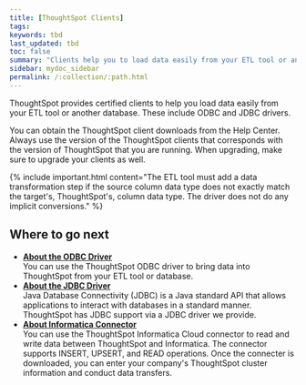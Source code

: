 ```yaml
---
title: [ThoughtSpot Clients]
tags:
keywords: tbd
last_updated: tbd
toc: false
summary: "Clients help you to load data easily from your ETL tool or another database."
sidebar: mydoc_sidebar
permalink: /:collection/:path.html
---
```

ThoughtSpot provides certified clients to help you load data easily from your ETL tool or another database. These include ODBC and JDBC drivers.

You can obtain the ThoughtSpot client downloads from the Help Center. Always use the version of the ThoughtSpot clients that corresponds with the version of ThoughtSpot that you are running. When upgrading, make sure to upgrade your clients as well.

{% include important.html content="The ETL tool must add a data transformation step if the source column data type does not exactly match the target's, ThoughtSpot's, column data type. The driver does not do any implicit conversions." %}

## Where to go next

-   **[About the ODBC Driver](../../data_integration/clients/about_odbc.html)**  
You can use the ThoughtSpot ODBC driver to bring data into ThoughtSpot from your ETL tool or database.
-   **[About the JDBC Driver](../../data_integration/clients/about_jdbc_driver.html)**  
 Java Database Connectivity (JDBC) is a Java standard API that allows applications to interact with databases in a standard manner. ThoughtSpot has JDBC support via a JDBC driver we provide.
-   **[About Informatica Connector](../../data_integration/clients/about_informatica.html)**  
You can use the ThoughtSpot Informatica Cloud connector to read and write data between ThoughtSpot and Informatica. The connector supports INSERT, UPSERT, and READ operations. Once the connecter is downloaded, you can enter your company's ThoughtSpot cluster information and conduct data transfers.
